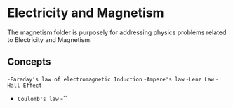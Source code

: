 # Electricity and Magnetism

The magnetism folder is purposely for addressing physics problems related to Electricity and Magnetism.

## Concepts
-`Faraday's law of electromagnetic Induction`
-`Ampere's law`
-`Lenz Law`
-`Hall Effect`
- `Coulomb's law`
-``